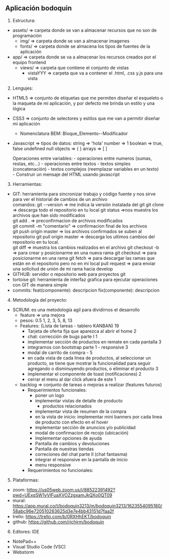 Aplicación bodoquin
-------------------

1. Estructura:
  - assets/ => carpeta donde se van a almacenar recursos que no son de programación
    - img/ => carpeta donde se van a almacenar imagenes
    - fonts/ => carpeta donde se almacena los tipos de fuentes de la aplicación
  - app/ => carpeta donde se va a almacenar los recursos creados por el equipo frontend
    - views/ => carpeta que contiene el conjunto de vistas
      - vistaYYY => carpeta que va a contener el .html, .css y.js para una vista
    
    
2. Lengujes:
  - HTML5 => conjunto de etiquetas que me permiten diseñar el esqueleto o la maqueta de mi aplicación, y por defecto me brinda un estilo y una lógica
  - CSS3 => conjunto de selectores y estilos que me van a permitir diseñar mi aplicación 
    - Nomenclatura BEM: Bloque_Elemento--Modificador
  - Javascript => 
      tipos de datos:
        string => 'hola'
        number => 1
        boolean => true, false
        undefined
        null
        objects => { }
        arrays => [ ]
        
      Operaciones entre variables:
        - operaciones entre numeros (sumas, restas, etc...)
        - operaciones entre textos
          - textos simples (concatenación)
          - textos complejos (reemplazar variables en un texto)  
          - Construir un mensaje del HTML usando javascript        
        
3. Herramientas:
  - GIT: herramienta para sincronizar trabajo y código fuente y nos sirve para ver el historial de cambios de un archivo  
      comandos:
        git --version => me indica la versión instalada del git
        git clone <url>  => descarga todo el repositorio en tu local
        git status =>nos muestra los archivos que han sido modificados        
        git add .      => preconfirmacion de archivos modificados  
        git commit -m "comentario"   => confirmacion final de los archivos     
        git push origin master       => los archivos confirmados se suben al repositorio 
        git pull origin master     => descarga los ultimos cambios del repositorio en tu local.   
        git diff <nombre-archivo> => muestra los cambios realizados en el archivo
        git checkout -b <nombre-rama> => para crear y posicionarme en una nueva rama
        git checkout <nombre-rama> => para posicionarme en una rama
        git fetch => para descargar las ramas que están en el repositorio pero no en mi local
        pull request => para enviar una solicitud de unión de mi rama hacia develop
  - GITHUB: servidor o repositorio web para proyectos git
  - tortoise git: herramienta de interfaz grafica para ejecutar operaciones con GIT de manera simple
  - commits:
      feat(componente): descripcion
      fix(componente): descripcion
  
4. Metodología del proyecto:
  - SCRUM: es una metodología agil para dividirnos el desarrollo
    - feature => una mejora 
    - pesos: 0.5 1, 2, 3, 5, 8, 13
    - Features: (Lista de tareas - tablero KANBAN) 19
      - Tarjeta de oferta fija que aparezca al abrir el home 2
      - chat: corrección de bugs parte I 1
      - implementar sección de productos en remate en cada pantalla 3
      - integrarnos con bootstrap parte 1 - responsive 3
      - modal de carrito de compra - 5
      - en cada vista de cada linea de productos, al seleccionar un producto, se tiene que mostrar la 
        funcionalidad para seguir agregando o  disminuyendo productos, o eliminar el producto 3
      - implementar el componente de toast (notificaciones) 2 
      - cerrar el menu al dar click afuera de este 1
    - backlog => conjunto de tareas o mejoras a realizar (features futuros)      
      - Requerimientos funcionales:
        - poner un logo
        - implementar vistas de detalle de producto
          - productos relacionados
        - implementar vista de resumen de la compra
        - en la vista de inicio: implementar mini banners por cada linea de producto con efecto en el hover
        - implementar sección de anuncios y/o publicidad
        - modal de confirmacion de recojo (ubicación)
        - Implementar opciones de ayuda
        - Pantalla de cambios y devoluciones
        - Pantalla de nuestras tiendas
        - correciones del chat parte II (chat fantasma)
        - integrar el responsive en la pantalla de inicio
        - menu responsive
      - Requerimientos no funcionales:       
      
5. Plataformas:
  - zoom: https://us05web.zoom.us/j/88522391492?pwd=UExqSW1vVlFuaXVOZzgxamJkQXo0QT09
  - mural: https://app.mural.co/t/bodoquin3213/m/bodoquin3213/1623554095180/58abc96e720510263625d3e7e4bb43151d7faa2f
  - trello: https://trello.com/b/0RXHhEKT/bodoquin
  - github: https://github.com/richirm/bodoquin
  
6. Editores: IDE
  - NotePad++
  - Visual Studio Code (VSC)
  - Webstorm
    
    

  
        
        
        
   
  